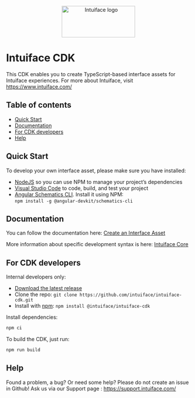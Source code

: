 <p align="center">
  <a href="https://www.intuiface.com//">
    <img src="https://assets-global.website-files.com/6090f790a8effe00c12b39d0/6090f790a8effef0002b3c56_Intuiface%20logo%20animated.gif" alt="Intuiface logo" width="200" height="86">
  </a>
</p>

# Intuiface CDK

This CDK enables you to create TypeScript-based interface assets for Intuiface experiences. For more about Intuiface, visit https://www.intuiface.com/

## Table of contents

- [Quick Start](#quick-start)
- [Documentation](#documentation)
- [For CDK developers](#for-cdk-developers)
- [Help](#help)

## Quick Start

To develop your own interface asset, please make sure you have installed:
- [NodeJS](https://nodejs.org/) so you can use NPM to manage your project’s dependencies
- [Visual Studio Code](https://code.visualstudio.com/) to code, build, and test your project
- [Angular Schematics CLI](https://www.npmjs.com/package/@angular-devkit/schematics-cli). Install it using NPM:<br> ```npm install -g @angular-devkit/schematics-cli```

## Documentation

You can follow the documentation here: [Create an Interface Asset](./libs/tools/schematics/interface-asset-schematics/README.md)

More information about specific development syntax is here: [Intuiface Core](./libs/core/README.md)


## For CDK developers 

Internal developers only: 
- [Download the latest release](https://github.com/intuiface/intuiface-cdk/releases/latest)
- Clone the repo: `git clone https://github.com/intuiface/intuiface-cdk.git`
- Install with [npm](https://www.npmjs.com/): `npm install @intuiface/intuiface-cdk`

Install dependencies:

```bash
npm ci
```
To build the CDK, just run:

```bash
npm run build
```

## Help

Found a problem, a bug? Or need some help? 
Please do not create an issue in Github! Ask us via our Support page : https://support.intuiface.com/